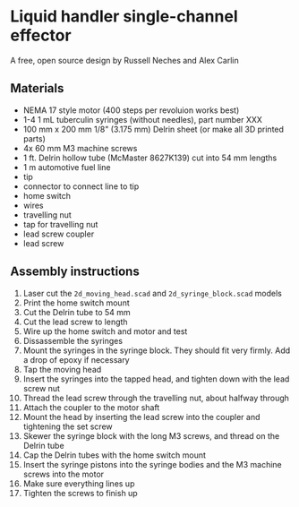 # Liquid handler single-channel effector 

A free, open source design by Russell Neches and Alex Carlin 

## Materials 

+ NEMA 17 style motor (400 steps per revoluion works best) 
+ 1-4 1 mL tuberculin syringes (without needles), part number XXX
+ 100 mm x 200 mm 1/8" (3.175 mm) Delrin sheet (or make all 3D printed parts)
+ 4x 60 mm M3 machine screws 
+ 1 ft. Delrin hollow tube (McMaster 8627K139) cut into 54 mm lengths 
+ 1 m automotive fuel line 
+ tip 
+ connector to connect line to tip 
+ home switch 
+ wires 
+ travelling nut 
+ tap for travelling nut 
+ lead screw coupler 
+ lead screw 

## Assembly instructions 

1. Laser cut the `2d_moving_head.scad` and `2d_syringe_block.scad` models
2. Print the home switch mount 
1. Cut the Delrin tube to 54 mm 
4. Cut the lead screw to length 
5. Wire up the home switch and motor and test 
2. Dissassemble the syringes 
3. Mount the syringes in the syringe block. They should fit very firmly. Add a drop of epoxy if necessary 
4. Tap the moving head
5. Insert the syringes into the tapped head, and tighten down with the lead screw nut 
6. Thread the lead screw through the travelling nut, about halfway through  
7. Attach the coupler to the motor shaft
8. Mount the head by inserting the lead screw into the coupler and tightening the set screw 
9. Skewer the syringe block with the long M3 screws, and thread on the Delrin tube 
10. Cap the Delrin tubes with the home switch mount 
10. Insert the syringe pistons into the syringe bodies and the M3 machine screws into the motor
11. Make sure everything lines up 
12. Tighten the screws to finish up 
